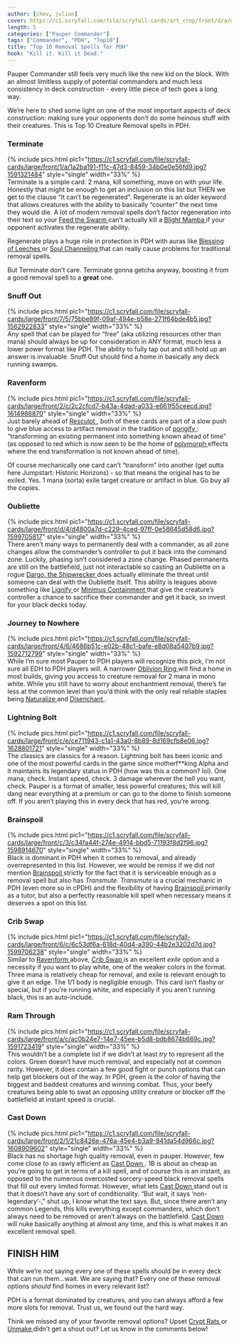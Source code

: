 ```yaml
---
author: [chev, julian]
cover: https://c1.scryfall.com/file/scryfall-cards/art_crop/front/d/a/da7af2a9-5199-4339-a873-942136ddb231.jpg?1573515741
length: 5
categories: ["Pauper Commander"]
tags: ["Commander", "PDH", "Top10"]
title: "Top 10 Removal Spells for PDH"
hook: "Kill it. Kill it Dead."
---
```


Pauper Commander still feels very much like the new kid on the block. With an almost limitless supply of potential commanders and much less consistency in deck construction - every little piece of tech goes a long way.

We’re here to shed some light on one of the most important aspects of deck construction: making sure your opponents don’t do some heinous stuff with their creatures. This is Top 10 Creature Removal spells in PDH.

### Terminate

{% include pics.html
pic1="https://c1.scryfall.com/file/scryfall-cards/large/front/1/a/1a2ba191-f11c-47d3-8459-34b0e0e56fd9.jpg?1591321484"
style="single"
width="33%" %}
<br />
Terminate is a simple card: 2 mana, kill something, move on with your life. Honestly that might be enough to get an inclusion on this list but THEN we get to the clause “It can’t be regenerated”. Regenerate is an older keyword that allows creatures with the ability to basically “counter” the next time they would die. A lot of modern removal spells don’t factor regeneration into their text so your <a
	class="accented-link external-card-link"
	target="_blank"
	href="https://scryfall.com/card/c21/144/feed-the-swarm?utm_source=api"
	data-toggle="popover"
	data-placement="top"
	data-content="<img src='https://c1.scryfall.com/file/scryfall-cards/normal/front/9/7/97ba4f5c-6336-49ed-bea4-90b745276284.jpg?1625976957' width=100% height=100%>">
Feed the Swarm
</a> can’t actually kill a <a
	class="accented-link external-card-link"
	target="_blank"
	href="https://scryfall.com/card/som/112/blight-mamba?utm_source=api"
	data-toggle="popover"
	data-placement="top"
	data-content="<img src='https://c1.scryfall.com/file/scryfall-cards/normal/front/c/f/cf9b3335-565c-406d-bd94-f36974602552.jpg?1562823335' width=100% height=100%>">
Blight Mamba
</a> if your opponent activates the regenerate ability.

Regenerate plays a huge role in protection in PDH with auras like <a
	class="accented-link external-card-link"
	target="_blank"
	href="https://scryfall.com/card/bok/62/blessing-of-leeches?utm_source=api"
	data-toggle="popover"
	data-placement="top"
	data-content="<img src='https://c1.scryfall.com/file/scryfall-cards/normal/front/d/e/de0ba1cf-d913-4285-9d8b-38acf78cc45e.jpg?1562880256' width=100% height=100%>">
Blessing of Leeches
</a> or <a
	class="accented-link external-card-link"
	target="_blank"
	href="https://scryfall.com/card/mmq/163/soul-channeling?utm_source=api"
	data-toggle="popover"
	data-placement="top"
	data-content="<img src='https://c1.scryfall.com/file/scryfall-cards/normal/front/5/5/55cd09ef-1655-4a62-b6c5-6eda33d2607a.jpg?1562380871' width=100% height=100%>">
Soul Channeling
</a> that can really cause problems for traditional removal spells.

But Terminate don’t care. Terminate gonna getcha anyway, boosting it from a good removal spell to a **great** one.

### Snuff Out

{% include pics.html
pic1="https://c1.scryfall.com/file/scryfall-cards/large/front/7/5/75bbe89f-09af-494e-b58e-271f64bde4b5.jpg?1562922833"
style="single"
width="33%" %}
<br />
Any spell that can be played for “free” (aka utilizing resources other than mana) should always be up for consideration in ANY format, much less a lower power format like PDH. The ability to fully tap out and still hold up an answer is invaluable. Snuff Out should find a home in basically any deck running swamps.

### Ravenform

{% include pics.html
pic1="https://c1.scryfall.com/file/scryfall-cards/large/front/2/c/2c2cfcd7-b43a-4dad-a033-e661f55ceecd.jpg?1614986870"
style="single"
width="33%" %}
<br />
Just barely ahead of <a
	class="accented-link external-card-link"
	target="_blank"
	href="https://scryfall.com/card/stx/51/resculpt?utm_source=api"
	data-toggle="popover"
	data-placement="top"
	data-content="<img src='https://c1.scryfall.com/file/scryfall-cards/normal/front/1/b/1bfb1fcb-a411-4c1c-b8fc-496242ae3a9b.jpg?1624590361' width=100% height=100%>">
Resculpt
</a>, both of these cards are part of a slow push to give blue access to artifact removal in the tradition of <a
	class="accented-link external-card-link"
	target="_blank"
	href="https://scryfall.com/card/tsr/79/pongify?utm_source=api"
	data-toggle="popover"
	data-placement="top"
	data-content="<img src='https://c1.scryfall.com/file/scryfall-cards/normal/front/a/1/a1501dea-4e0e-49b0-86b5-e8a01f77077d.jpg?1619394479' width=100% height=100%>">
pongify
</a>: “transforming an existing permanent into something known ahead of time” (as opposed to red which is now seen to be the home of <a
	class="accented-link external-card-link"
	target="_blank"
	href="https://scryfall.com/card/m10/67/polymorph?utm_source=api"
	data-toggle="popover"
	data-placement="top"
	data-content="<img src='https://c1.scryfall.com/file/scryfall-cards/normal/front/8/3/83d274f4-452b-4ff2-b026-83667e9ba98f.jpg?1561986596' width=100% height=100%>">
polymorph
</a> effects where the end transformation is not known ahead of time).

Of course mechanically one card can’t “transform” into another (get outta here Jumpstart: Historic Horizons) - so that means the original has to be exiled. Yes. 1 mana (sorta) exile target creature or artifact in blue. Go buy all the copies.

### Oubliette

{% include pics.html
pic1="https://c1.scryfall.com/file/scryfall-cards/large/front/d/4/d4800a7d-c229-4ced-97ff-0e58645d58d6.jpg?1599705817"
style="single"
width="33%" %}
<br />
There aren’t many ways to permanently deal with a commander, as all zone changes allow the commander’s controller to put it back into the command zone. Luckily, phasing isn’t considered a zone change. Phased permanents are still on the battlefield, just not interactable so casting an Oubliette on a rogue <a
	class="accented-link external-card-link"
	target="_blank"
	href="https://scryfall.com/card/cmr/172/dargo-the-shipwrecker"
	data-toggle="popover"
	data-placement="top"
	data-content="<img src='https://c1.scryfall.com/file/scryfall-cards/normal/front/5/c/5cd87cf8-4d5d-4aba-8dfa-800b1fb3799b.jpg?1608910155' width=100% height=100%>">
Dargo, the Shipwrecker
</a> does actually eliminate the threat until someone can deal with the Oubliette itself. This ability is leagues above something like <a
	class="accented-link external-card-link"
	target="_blank"
	href="https://scryfall.com/card/gvl/16/lignify?utm_source=api"
	data-toggle="popover"
	data-placement="top"
	data-content="<img src='https://c1.scryfall.com/file/scryfall-cards/normal/front/2/3/23464d53-fa76-40e2-84c3-b6d6cc729be4.jpg?1598177954' width=100% height=100%>">
Lignify
</a> or <a
	class="accented-link external-card-link"
	target="_blank"
	href="https://scryfall.com/card/afr/24/minimus-containment?utm_source=api"
	data-toggle="popover"
	data-placement="top"
	data-content="<img src='https://c1.scryfall.com/file/scryfall-cards/normal/front/0/5/0556f0d9-50d2-4c67-8522-de366d96500a.jpg?1627702048' width=100% height=100%>">
Minimus Containment
</a> that give the creature’s controller a chance to sacrifice their commander and get it back, so invest for your black decks today.

### Journey to Nowhere

{% include pics.html
pic1="https://c1.scryfall.com/file/scryfall-cards/large/front/4/6/4686b51c-e02b-48c1-bafe-e8d08a5407b9.jpg?1592712799"
style="single"
width="33%" %}
<br />
While I’m sure most Pauper to PDH players will recognize this pick, I’m not sure all EDH to PDH players will. A narrower <a
	class="accented-link external-card-link"
	target="_blank"
	href="https://scryfall.com/card/mm2/29/oblivion-ring?utm_source=api"
	data-toggle="popover"
	data-placement="top"
	data-content="<img src='https://c1.scryfall.com/file/scryfall-cards/normal/front/b/f/bff31eba-8ab3-403e-8d82-37a18b279bec.jpg?1562266919' width=100% height=100%>">
Oblivion Ring
</a> will find a home in most builds, giving you access to creature removal for 2 mana in mono white. While you still have to worry about enchantment removal, there’s far less at the common level than you’d think with the only real reliable staples being <a
	class="accented-link external-card-link"
	target="_blank"
	href="https://scryfall.com/card/m19/190/naturalize?utm_source=api"
	data-toggle="popover"
	data-placement="top"
	data-content="<img src='https://c1.scryfall.com/file/scryfall-cards/normal/front/3/9/390c40ba-2464-44ae-8d67-93c72ab3c425.jpg?1562301697' width=100% height=100%>">
Naturalize
</a> and <a
	class="accented-link external-card-link"
	target="_blank"
	href="https://scryfall.com/card/cmr/372/disenchant?utm_source=api"
	data-toggle="popover"
	data-placement="top"
	data-content="<img src='https://c1.scryfall.com/file/scryfall-cards/normal/front/2/b/2ba38105-bada-449a-ab2f-3d6db2764a06.jpg?1610075029' width=100% height=100%>">
Disenchant
</a>.

### Lightning Bolt

{% include pics.html
pic1="https://c1.scryfall.com/file/scryfall-cards/large/front/c/e/ce711943-c1a1-43a0-8b89-8d169cfb8e06.jpg?1628801721"
style="single"
width="33%" %}
<br />
The classics are classics for a reason. Lightning bolt has been iconic and one of the most powerful cards in the game since motherf\*\*king Alpha and it maintains its legendary status in PDH (how was this a common? lol). One mana, check. Instant speed, check. 3 damage wherever the hell you want, check. Pauper is a format of smaller, less powerful creatures; this will kill dang near everything at a premium or can go to the dome to finish someone off. If you aren’t playing this in every deck that has red, you’re wrong.

### Brainspoil

{% include pics.html
pic1="https://c1.scryfall.com/file/scryfall-cards/large/front/c/3/c34fa44f-274e-4914-bbd5-71193f8d2f96.jpg?1598914670"
style="single"
width="33%" %}
<br />
Black is dominant in PDH when it comes to removal, and already overrepresented in this list. However, we would be remiss if we did not mention <a
	class="accented-link external-card-link"
	target="_blank"
	href="https://scryfall.com/card/rav/78/brainspoil?utm_source=api"
	data-toggle="popover"
	data-placement="top"
	data-content="<img src='https://c1.scryfall.com/file/scryfall-cards/normal/front/c/3/c34fa44f-274e-4914-bbd5-71193f8d2f96.jpg?1598914670' width=100% height=100%>">
Brainspoil
</a> strictly for the fact that it is serviceable enough as a removal spell but also has _Transmute_. _Transmute_ is a crucial mechanic in PDH (even more so in cPDH) and the flexibility of having <a
	class="accented-link external-card-link"
	target="_blank"
	href="https://scryfall.com/card/rav/78/brainspoil?utm_source=api"
	data-toggle="popover"
	data-placement="top"
	data-content="<img src='https://c1.scryfall.com/file/scryfall-cards/normal/front/c/3/c34fa44f-274e-4914-bbd5-71193f8d2f96.jpg?1598914670' width=100% height=100%>">
Brainspoil
</a> primarily as a tutor, but also a perfectly reasonable kill spell when necessary means it deserves a spot on this list.

### Crib Swap

{% include pics.html
pic1="https://c1.scryfall.com/file/scryfall-cards/large/front/6/c/6c53df6a-618d-40d4-a390-44b2e3202d7d.jpg?1599706238"
style="single"
width="33%" %}
<br />
Similar to <a
	class="accented-link external-card-link"
	target="_blank"
	href="https://scryfall.com/card/khm/72/ravenform?utm_source=api"
	data-toggle="popover"
	data-placement="top"
	data-content="<img src='https://c1.scryfall.com/file/scryfall-cards/normal/front/2/c/2c2cfcd7-b43a-4dad-a033-e661f55ceecd.jpg?1614986870' width=100% height=100%>">
Ravenform
</a> above, <a
	class="accented-link external-card-link"
	target="_blank"
	href="https://scryfall.com/card/2xm/12/crib-swap?utm_source=api"
	data-toggle="popover"
	data-placement="top"
	data-content="<img src='https://c1.scryfall.com/file/scryfall-cards/normal/front/6/c/6c53df6a-618d-40d4-a390-44b2e3202d7d.jpg?1599706238' width=100% height=100%>">
Crib Swap
</a> is an excellent _exile_ option and a necessity if you want to play white, one of the weaker colors in the format. Three mana is relatively cheap for removal, and exile is relevant enough to give it an edge. The 1/1 body is negligible enough. This card isn’t flashy or special, but if you’re running white, and especially if you aren’t running black, this is an auto-include.

### Ram Through

{% include pics.html
pic1="https://c1.scryfall.com/file/scryfall-cards/large/front/a/c/ac0b24e7-14e7-45ee-b5d8-bdb8674b669c.jpg?1591723419"
style="single"
width="33%" %}
<br />
This wouldn’t be a complete list if we didn’t at least _try_ to represent all the colors. Green doesn’t have much removal, and especially not at common rarity. However, it does contain a few good fight or punch options that can help get blockers out of the way. In PDH, green is the color of having the biggest and baddest creatures and winning combat. Thus, your beefy creatures being able to swat an opposing utility creature or blocker off the battlefield at instant speed is crucial.

### Cast Down

{% include pics.html
pic1="https://c1.scryfall.com/file/scryfall-cards/large/front/2/1/21c8426e-476a-45e4-b3a9-841da54d966c.jpg?1608909602"
style="single"
width="33%" %}
<br />
Black has no shortage high quality removal, even in pauper. However, few come close to as rawly efficient as <a
	class="accented-link external-card-link"
	target="_blank"
	href="https://scryfall.com/card/cmr/112/cast-down?utm_source=api"
	data-toggle="popover"
	data-placement="top"
	data-content="<img src='https://c1.scryfall.com/file/scryfall-cards/normal/front/2/1/21c8426e-476a-45e4-b3a9-841da54d966c.jpg?1608909602' width=100% height=100%>">
Cast Down
</a>. 1B is about as cheap as you’re going to get in terms of a kill spell, and of course this is an instant, as opposed to the numerous overcosted sorcery-speed black removal spells that fill out every limited format. However, what lets <a
	class="accented-link external-card-link"
	target="_blank"
	href="https://scryfall.com/card/cmr/112/cast-down?utm_source=api"
	data-toggle="popover"
	data-placement="top"
	data-content="<img src='https://c1.scryfall.com/file/scryfall-cards/normal/front/2/1/21c8426e-476a-45e4-b3a9-841da54d966c.jpg?1608909602' width=100% height=100%>">
Cast Down
</a> stand out is that it doesn’t have any sort of conditionality. “But wait, it says ‘non-legendary’-,” shut up, I know what the text says. But, since there aren’t any common Legends, this kills everything except commanders, which don’t always need to be removed or aren’t always on the battlefield. <a
	class="accented-link external-card-link"
	target="_blank"
	href="https://scryfall.com/card/cmr/112/cast-down?utm_source=api"
	data-toggle="popover"
	data-placement="top"
	data-content="<img src='https://c1.scryfall.com/file/scryfall-cards/normal/front/2/1/21c8426e-476a-45e4-b3a9-841da54d966c.jpg?1608909602' width=100% height=100%>">
Cast Down
</a> will nuke basically anything at almost any time, and this is what makes it an excellent removal spell.

## FINISH HIM

While we’re not saying every one of these spells should be in every deck that can run them...wait. We are saying that? Every one of these removal options _should_ find homes in every relevant list?

PDH is a format dominated by creatures, and you can always afford a few more slots for removal. Trust us, we found out the hard way.

Think we missed any of your favorite removal options? Upset <a
	class="accented-link external-card-link"
	target="_blank"
	href="https://scryfall.com/card/mh1/84/crypt-rats?utm_source=api"
	data-toggle="popover"
	data-placement="top"
	data-content="<img src='https://c1.scryfall.com/file/scryfall-cards/normal/front/9/6/96916db2-5121-4ff1-880c-369744f11ecf.jpg?1562201594' width=100% height=100%>">
Crypt Rats
</a> or <a
	class="accented-link external-card-link"
	target="_blank"
	href="https://scryfall.com/card/ddk/27/unmake?utm_source=api"
	data-toggle="popover"
	data-placement="top"
	data-content="<img src='https://c1.scryfall.com/file/scryfall-cards/normal/front/6/d/6d0dea1b-43dc-4e76-aabd-f12e121a78af.jpg?1592714352' width=100% height=100%>">
Unmake
</a> didn’t get a shout out? Let us know in the comments below!
